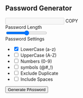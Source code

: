 <!DOCTYPE html>
<html>
<head>
	<meta charset="utf-8">
	<meta name="viewport" content="width=device-width, initial-scale=1">
	<title></title>
	<link rel="stylesheet" type="text/css" href="style.css">
	<script type="text/javascript" defer src="script.js"></script>
</head>
<body>
	<div class="container">
		<h2>Password Generator</h2>
		<div class="wrapper">
			<div class="input-box">
				<input type="text"  disabled name="">
				<span class="material-symbols-rounded">COPY</span>
			</div>	
			<div class="pass-indicator" id=""></div>
			<div class="pass-length">
				<div class="details">
					<label class="title">Password Length</label>
					<span></span>
				</div>
				<input type="range" min="8" max="30" step="1" name="">
			</div>
			<div class="pass-settings">
				<label class="title">Password Settings</label>
				<ul class="options">
					<li class="option">
						<input type="checkbox" id="lowercase" checked>
						<label for="lowercase">LowerCase (a-z)</label>
					</li>	
					<li class="option">
						<input type="checkbox" id="uppercase">
						<label for="upperCase">UpperCase (A-Z)</label>
					</li>
					<li class="option">
						<input type="checkbox" id="numbers">
						<label for="numbers">Numbers (0-9)</label>
					</li>
					<li class="option">
						<input type="checkbox" id="symbols">
						<label for="symbols">symbols (@#_!)</label>
					</li>
					<li class="option">
						<input type="checkbox" id="exc_duplicate">
						<label for="exc-duplicate">Exclude Duplicate</label>
					</li>
					<li class="option">
						<input type="checkbox" id="spaces">
						<label for="spaces">Include Spaces<wabel>
					</li>		
				</ul>
			</div>
			<button  class="generate-btn">Generate PAssword</button>
		</div>
	</div>

</body>
</html>
